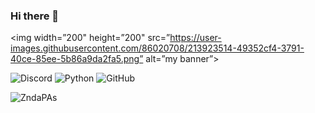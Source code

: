 ### Hi there 👋

<p align=”center”>

<img width=”200" height=”200" src=”https://user-images.githubusercontent.com/86020708/213923514-49352cf4-3791-40ce-85ee-5b86a9da2fa5.png” alt=”my banner”>

</p>

![Discord](https://img.shields.io/badge/Discord-%235865F2.svg?style=for-the-badge&logo=discord&logoColor=white)
![Python](https://img.shields.io/badge/python-3670A0?style=for-the-badge&logo=python&logoColor=ffdd54)
![GitHub](https://img.shields.io/badge/github-%23121011.svg?style=for-the-badge&logo=github&logoColor=white)

![ZndaPAs](https://user-images.githubusercontent.com/86020708/213923514-49352cf4-3791-40ce-85ee-5b86a9da2fa5.png)

